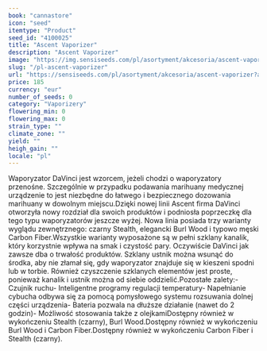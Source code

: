 ```yaml
---
book: "cannastore"
icon: "seed"
itemtype: "Product"
seed_id: "4100025"
title: "Ascent Vaporizer"
description: "Ascent Vaporizer"
image: "https://img.sensiseeds.com/pl/asortyment/akcesoria/ascent-vaporizer-image.png"
slug: "/pl-ascent-vaporizer"
url: "https://sensiseeds.com/pl/asortyment/akcesoria/ascent-vaporizer?a_aid=cannastore"
price: 185
currency: "eur"
number_of_seeds: 0
category: "Vaporizery"
flowering_min: 0
flowering_max: 0
strain_type: ""
climate_zone: ""
yield: ""
heigh_gain: ""
locale: "pl"
---
```

Waporyzator DaVinci jest wzorcem, jeżeli chodzi o waporyzatory przenośne. Szczególnie w przypadku podawania marihuany medycznej urządzenie to jest niezbędne do łatwego i bezpiecznego dozowania marihuany w dowolnym miejscu.Dzięki nowej linii Ascent firma DaVinci otworzyła nowy rozdział dla swoich produktów i podniosła poprzeczkę dla tego typu waporyzatorów jeszcze wyżej. Nowa linia posiada trzy warianty wyglądu zewnętrznego: czarny Stealth, elegancki Burl Wood i typowo męski Carbon Fiber.Wszystkie warianty wyposażone są w pełni szklany kanalik, który korzystnie wpływa na smak i czystość pary. Oczywiście DaVinci jak zawsze dba o trwałość produktów. Szklany ustnik można wsunąć do środka, aby nie złamał się, gdy waporyzator znajduje się w kieszeni spodni lub w torbie. Również czyszczenie szklanych elementów jest proste, ponieważ kanalik i ustnik można od siebie oddzielić.Pozostałe zalety:-	Czujnik ruchu-	Inteligentne programy regulacji temperatury-	Napełnianie cybucha odbywa się za pomocą pomysłowego systemu rozsuwania dolnej części urządzenia-	Bateria pozwala na dłuższe działanie (nawet do 2 godzin)-	Możliwość stosowania także z olejkamiDostępny również w wykończeniu Stealth (czarny), Burl Wood.Dostępny również w wykończeniu Burl Wood i Carbon Fiber.Dostępny również w wykończeniu Carbon Fiber i Stealth (czarny).
